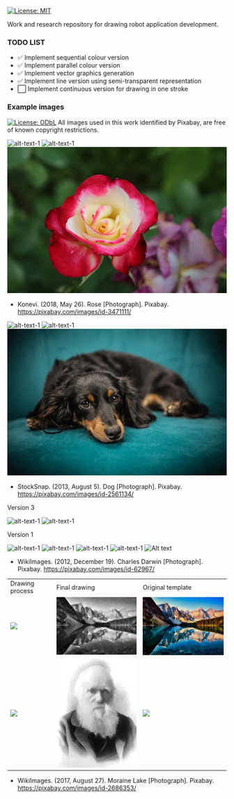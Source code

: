 
[![License: MIT](https://img.shields.io/badge/License-MIT-yellow.svg)](https://opensource.org/licenses/MIT)

Work and research repository for drawing robot application development.

### TODO LIST ###

- :white_check_mark: Implement sequential colour version
- :white_check_mark: Implement parallel colour version 
- :white_check_mark: Implement vector graphics generation 
- :white_check_mark: Implement line version using semi-transparent representation
- :white_large_square: Implement continuous version for drawing in one stroke

### Example images ###
[![License: ODbL](https://img.shields.io/badge/License-PDDL-brightgreen.svg)](https://opendatacommons.org/licenses/pddl/) All images used in this work identified by Pixabay, are free of known copyright restrictions.

![alt-text-1](results/rose_2020-11-17_14.56.36.339965.gif "rose_2020-11-17_14.56.36.339965.gif") 
![alt-text-1](results/rose_2020-11-17_14.56.36.339965.png "rose_2020-11-17_14.56.36.339965.png") 
![Alt text](images/rose.jpg?raw=true "rose.jpg")

* Konevi. (2018, May 26). Rose [Photograph]. Pixabay.
https://pixabay.com/images/id-3471111/

![alt-text-1](results/dog_2020-11-17_15.18.46.497261.gif "dog_2020-11-17_15.18.46.497261.gif") 
![alt-text-1](results/dog_2020-11-17_15.18.46.497261.png "dog_2020-11-17_15.18.46.497261.png") 
![Alt text](images/dog.jpg?raw=true "dog.jpg")

* StockSnap. (2013, August 5). Dog [Photograph]. Pixabay.
https://pixabay.com/images/id-2561134/

Version 3 

![alt-text-1](results/darwin_2020-12-01_15.07.25.325328.gif "darwin_2020-12-01_15.07.25.325328.gif") 
![alt-text-1](results/darwin_2020-12-01_15.07.25.325328.png "darwin_2020-12-01_15.07.25.325328.png")

Version 1

![alt-text-1](results/darwin_2020-11-20_15.05.36.108782.gif "darwin_2020-11-20_15.05.36.108782.gif") 
![alt-text-1](results/darwin_2020-11-20_15.05.36.108782.png "darwin_2020-11-20_15.05.36.108782.png")
![alt-text-1](results/darwin_2020-11-17_15.07.43.973822.gif "darwin_2020-11-17_15.07.43.973822.gif") 
![alt-text-1](results/darwin_2020-11-17_15.07.43.973822.png "darwin_2020-11-17_15.07.43.973822.png") 
![Alt text](images/darwin.jpg?raw=true "darwin.jpg")

* WikiImages. (2012, December 19). Charles Darwin [Photograph]. Pixabay.
https://pixabay.com/images/id-62967/

<table>
  <tr>
    <td>Drawing process</td>
     <td>Final drawing</td>
     <td>Original template</td>
  </tr>
  <tr>
    <td valign="center"><img src="results/moraine_lake_2021-10-06_19.36.54.329515.gif?raw=true"></td>
    <td valign="center"><img src="results/moraine_lake_2021-10-06_19.36.54.329515.png"></td>
    <td valign="center"><img src="images/moraine_lake.jpg" width="256"></td>
  </tr>
  <tr>
    <td valign="center"><img src="results/Darwin_enhanced_2021-10-06_19.19.30.457892.gif?raw=true"></td>
    <td valign="center"><img src="results/Darwin_enhanced_2021-10-06_19.19.30.457892.png"></td>
    <td valign="center"><img src="images/Darwin_enhanced.jpg" width="256"></td>
  </tr>
 </table>


* WikiImages. (2017, August 27). Moraine Lake [Photograph]. Pixabay.
https://pixabay.com/images/id-2686353/
